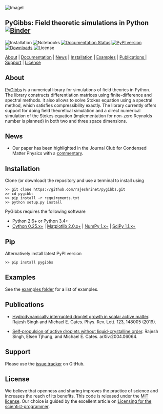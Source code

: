 ![Imagel](https://raw.githubusercontent.com/rajeshrinet/pygibbs/master/examples/banner.jpg)

## PyGibbs: Field theoretic simulations in Python [![Binder](https://mybinder.org/badge_logo.svg)](https://mybinder.org/v2/gh/rajeshrinet/pygibbs/master?filepath=examples) 
![Installation](https://github.com/rajeshrinet/pygibbs/workflows/Installation/badge.svg)
![Notebooks](https://github.com/rajeshrinet/pygibbs/workflows/Notebooks/badge.svg)
[![Documentation Status](https://readthedocs.org/projects/pygibbs/badge/?version=latest)](https://pygibbs.readthedocs.io/en/latest/?badge=latest)
[![PyPI version](https://badge.fury.io/py/pygibbs.svg)](https://badge.fury.io/py/pygibbs)
[![Downloads](https://pepy.tech/badge/pygibbs)](https://pepy.tech/project/pygibbs)
![License](https://img.shields.io/github/license/rajeshrinet/pygibbs) 

[About](#about) |  [Documentation](https://pygibbs.readthedocs.io/en/latest/) | [News](#news) | [Installation](#installation) | [Examples](#examples) | [Publications ](#publications)| [Support](#support) | [License](#license)


## About
[PyGibbs](https://github.com/rajeshrinet/pygibbs) is a numerical library for simulations of field theories in Python. The library constructs differentiation matrices using finite-difference and spectral methods. It also allows to solve Stokes equation using a spectral method, which satisfies compressibility exactly. The library currently offers support for doing field theoretical simulation and a direct numerical simulation of the Stokes equation (implementation for non-zero Reynolds number is planned) in both two and three space dimensions.
 
 
## News
* Our paper has been highlighted in the Journal Club for Condensed Matter Physics with a [commentary](https://doi.org/10.36471/JCCM_March_2020_01).


## Installation
Clone (or download) the repository and use a terminal to install using

```
>> git clone https://github.com/rajeshrinet/pygibbs.git
>> cd pygibbs
>> pip install -r requirements.txt
>> python setup.py install
``` 

PyGibbs requires the following software 


- Python 2.6+ or Python 3.4+
- [Cython 0.25.x+](http://docs.cython.org/en/latest/index.html) |  [Matplotlib 2.0.x+](https://matplotlib.org) | [NumPy 1.x+](http://www.numpy.org) | [SciPy 1.1.x+](https://www.scipy.org/) 

## Pip
Alternatively install latest PyPI version

```
>> pip install pygibbs 
```


## Examples

See the [examples folder](https://github.com/rajeshrinet/pygibbs/tree/master/examples) for a list of examples. 

## Publications
* [Hydrodynamically interrupted droplet growth in scalar active matter](https://doi.org/10.1103/PhysRevLett.123.148005). Rajesh Singh and Michael E. Cates. Phys. Rev. Lett. 123, 148005 (2019).

* [Self-propulsion of active droplets without liquid-crystalline order](https://arxiv.org/abs/2004.06064). Rajesh Singh, Elsen Tjhung, and Michael E. Cates. arXiv:2004.06064.  


## Support
Please use the [issue tracker](https://github.com/rajeshrinet/pygibbs/issues) on GitHub.

## License
We believe that openness and sharing improves the practice of science and increases the reach of its benefits. This code is released under the [MIT license](http://opensource.org/licenses/MIT). Our choice is guided by the excellent article on [Licensing for the scientist-programmer](http://www.ploscompbiol.org/article/info%3Adoi%2F10.1371%2Fjournal.pcbi.1002598). 


